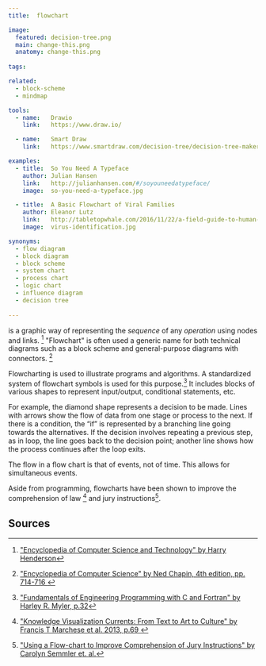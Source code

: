 ```yaml
---
title:  flowchart

image:
  featured: decision-tree.png
  main: change-this.png
  anatomy: change-this.png
  
tags:

related:
  - block-scheme
  - mindmap

tools:
  - name:   Drawio
    link:   https://www.draw.io/

  - name:   Smart Draw
    link:   https://www.smartdraw.com/decision-tree/decision-tree-maker.htm

examples:
  - title:  So You Need A Typeface
    author: Julian Hansen
    link:   http://julianhansen.com/#/soyouneedatypeface/
    image:  so-you-need-a-typeface.jpg

  - title:  A Basic Flowchart of Viral Families
    author: Eleanor Lutz
    link:   http://tabletopwhale.com/2016/11/22/a-field-guide-to-human-viruses.html
    image:  virus-identification.jpg

synonyms:
  - flow diagram
  - block diagram
  - block scheme
  - system chart
  - process chart
  - logic chart
  - influence diagram
  - decision tree
  
---
```


is a graphic way of representing the *sequence* of any *operation* using nodes and links. [^henderson] "Flowchart" is often used a generic name for both technical diagrams such as a block scheme and general-purpose diagrams with connectors. [^chapin]

<!--more-->
Flowcharting is used to illustrate programs and algorithms. A standardized system of flowchart symbols is used for this purpose.[^myler] It includes blocks of various shapes to represent input/output, conditional statements, etc. 

For example, the diamond shape represents a decision to be made. Lines with arrows show
the flow of data from one stage or process to the next.  If there is a condition, the “if” is represented by a branching line going towards the alternatives.
If the decision involves repeating a previous step, as in loop, the line
goes back to the decision point; another line shows how the process continues after the loop exits.

The flow in a flow chart is that of events, not of time. This allows for simultaneous events.

Aside from programming, flowcharts have been shown to improve the comprehension of law [^marchese] and jury instructions[^semmler]. 


## Sources
[^henderson]: ["Encyclopedia of Computer Science and Technology" by Harry Henderson](https://www.e-reading.club/bookreader.php/135785/Henderson_-_Encyclopedia_of_Computer_Science_and_Technology.pdf)
[^chapin]: ["Encyclopedia of Computer Science" by Ned Chapin, 4th edition, pp. 714-716 ](https://dl.acm.org/citation.cfm?id=1074406&dl=ACM&coll=DL)
[^myler]: ["Fundamentals of Engineering Programming with C and Fortran" by Harley R. Myler, p.32](https://books.google.fr/books?id=IisfMsdBe2IC&pg=PA32)
[^marchese]: ["Knowledge Visualization Currents: From Text to Art to Culture" by Francis T Marchese et al. 2013, p.69 ](https://books.google.fr/books?id=bptfT1fVzRwC&pg=PA69)
[^semmler]: ["Using a Flow-chart to Improve Comprehension of Jury Instructions" by Carolyn Semmler et. al.](https://www.tandfonline.com/doi/abs/10.1375/pplt.2002.9.2.262)
